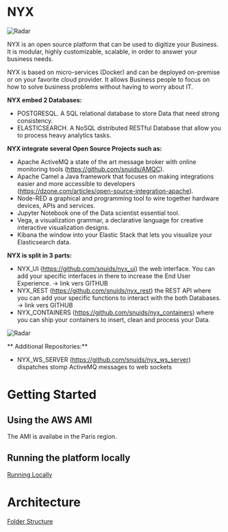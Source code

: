 # NYX

![Radar](https://img.shields.io/badge/made%20with-python-blue.svg?style=flat-square)


NYX is an open source platform that can be used to digitize your Business. 
It is modular, highly customizable, scalable, in order to answer your business needs. 

NYX is based on micro-services (Docker) and can be deployed on-premise or on your favorite cloud provider.
It allows Business people to focus on how to solve business problems without having to worry about IT.

**NYX embed 2 Databases:**

- POSTGRESQL. A SQL relational database to store Data that need strong consistency.
- ELASTICSEARCH. A NoSQL distributed RESTful Database that allow you to process heavy analytics tasks.

**NYX integrate several Open Source Projects such as:**

* Apache ActiveMQ a state of the art message broker with online monitoring tools (https://github.com/snuids/AMQC).
* Apache Camel a Java framework that focuses on making integrations easier
and more accessible to developers (https://dzone.com/articles/open-source-integration-apache).
* Node-RED a graphical and programming tool to wire together hardware
devices, APIs and services.
* Jupyter Notebook one of the Data scientist essential tool.
* Vega, a visualization grammar, a declarative language for creative interactive
visualization designs.
* Kibana the window into your Elastic Stack that lets you visualize your
Elasticsearch data.

**NYX is split in 3 parts:**

* NYX_UI (https://github.com/snuids/nyx_ui) the web interface. You can add your specific interfaces in there to
increase the End User Experience. -&gt; link vers GITHUB
* NYX_REST (https://github.com/snuids/nyx_rest)  the REST API where you can add your specific functions to
interact with the both Databases. -&gt; link vers GITHUB
* NYX_CONTAINERS (https://github.com/snuids/nyx_containers) where you can ship your containers to insert, clean and
process your Data.

![Radar](https://raw.githubusercontent.com/snuids/nyx/master/medias/Untitled.gif)

** Additional Repositories:**

* NYX_WS_SERVER (https://github.com/snuids/nyx_ws_server) dispatches stomp ActiveMQ messages to web sockets

# Getting Started

## Using the AWS AMI

The AMI is availabe in the Paris region.

## Running the platform locally

[Running Locally](running_locally.md)

# Architecture

[Folder Structure](folder_contents.md)
